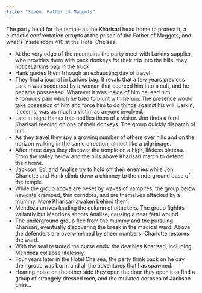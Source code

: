 ```yaml
---
title: "Seven: Father of Maggots"
---
```


The party head for the temple as the Kharisari head home to protect it,  a climactic confrontation errupts at the prison of the Father of Maggots, and what's inside room 410 at the Hotel Chelsea.

* At the very edge of the mountains the party meet with Larkins supplier, who provides them with pack donkeys for their trip into the hills. they noticeLarkins bag in the truck.
* Hank guides them trhough an exhausting day of travel.
* They find a journal in Larkins bag. It revals that a few years previous Larkin was secduced by a woman that coerced him into a cult, and he became possessed. Whatever it was inside of him caused him enormous pain which he tried to blunt with heroin. The presence would take posession of him and force him to do things against his will. Larkin, it seems, was as much a victim as anyone involved. 
* Late at night Hanks trap notifies them of a visitor. Jon finds a feral Kharisari feeding on one of their donkeys. The group quickly dispatch of him.
* As they travel they spy a growing number of others over hills and on the horizon walking in the same direction, almost like a pilgrimage. 
* After three days they discover the temple on a high, lifeless plateau. From the valley below and the hills above Kharisari march to defend their home. 
* Jackson, Ed, and Analise try to hold off their enemies while Jon, Charlotte and Hank climb down a chimney to the underground base of the temple. 
* While the group above are beset by waves of vampires, the group below navigate cramped, thin corridors, and are themslves attacked by a mummy. More Kharisari awaken behind them. 
* Mendoza arrives leading the column of attackers. The group fighhts valiantly but Mendoza shoots Analise, causing a near fatal wound. 
* The underground group flee from the mummy and the pursuing Kharisari, eventually discovering the break in the magical ward. Above, the defenders are overwhelmed by sheer numbers. Charlotte restores the ward.
* With the seal restored the curse ends: the deathles Kharisari, including Mendoza collapse lifelessly.
* Four years later in the Hotel Chelsea, the party think back on he day their group was born, and all the adventures that has spawned.
* Hearing noise on the other side they open the door they open it to find a group of strangely dressed men, and the muilated corpseo of Jackson Elias...